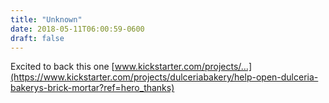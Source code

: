 ```yaml
---
title: "Unknown"
date: 2018-05-11T06:00:59-0600
draft: false
---
```


Excited to back this one [www.kickstarter.com/projects/…](https://www.kickstarter.com/projects/dulceriabakery/help-open-dulceria-bakerys-brick-mortar?ref=hero_thanks)

